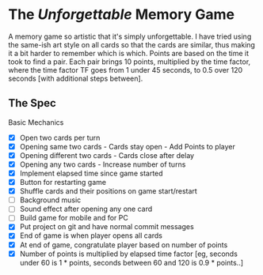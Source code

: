 # The *Unforgettable* Memory Game
A memory game so artistic that it's simply unforgettable. 
I have tried using the same-ish art style on all cards so that the cards are similar, thus making it a bit harder to remember which is which. 
Points are based on the time it took to find a pair. Each pair brings 10 points, multiplied by the time factor, where the time factor TF goes from 1 under 45 seconds, to 0.5 over 120 seconds [with additional steps between].


## The Spec

Basic Mechanics

 - [x] Open two cards per turn
 - [x] Opening same two cards - Cards stay open - Add Points to player
 - [x] Opening different two cards - Cards close after delay
 - [x] Opening any two cards - Increase number of turns
 - [x] Implement elapsed time since game started
 - [x] Button for restarting game
 - [x] Shuffle cards and their positions on game start/restart
 - [ ] Background music
 - [ ] Sound effect after opening any one card
 - [ ] Build game for mobile and for PC
 - [x] Put project on git and have normal commit messages
 - [x] End of game is when player opens all cards
 - [x] At end of game, congratulate player based on number of points
 - [x] Number of points is multiplied by elapsed time factor [eg, seconds under 60 is 1 \* points, seconds between 60 and 120 is 0.9 \* points..]
